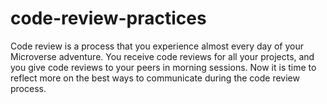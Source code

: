 # code-review-practices
Code review is a process that you experience almost every day of your Microverse adventure. You receive code reviews for all your projects, and you give code reviews to your peers in morning sessions. Now it is time to reflect more on the best ways to communicate during the code review process.
